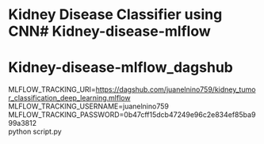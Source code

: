 # Kidney Disease Classifier using CNN# Kidney-disease-mlflow
# Kidney-disease-mlflow_dagshub


MLFLOW_TRACKING_URI=https://dagshub.com/juanelnino759/kidney_tumor_classification_deep_learning.mlflow \
MLFLOW_TRACKING_USERNAME=juanelnino759 \
MLFLOW_TRACKING_PASSWORD=0b47cff15dcb47249e96c2e834ef85ba999a3812 \
python script.py